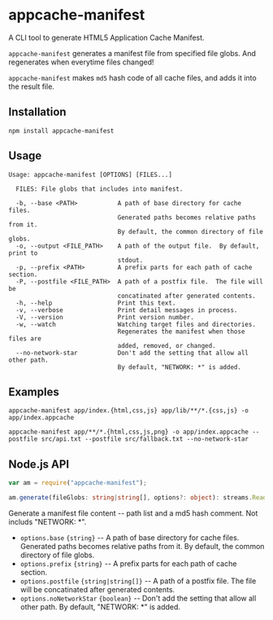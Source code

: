 # appcache-manifest

A CLI tool to generate HTML5 Application Cache Manifest.

`appcache-manifest` generates a manifest file from specified file globs.
And regenerates when everytime files changed!

`appcache-manifest` makes `md5` hash code of all cache files, and adds it into
the result file.

## Installation

```
npm install appcache-manifest
```

## Usage

```
Usage: appcache-manifest [OPTIONS] [FILES...]

  FILES: File globs that includes into manifest.

  -b, --base <PATH>           A path of base directory for cache files.
                              Generated paths becomes relative paths from it.
                              By default, the common directory of file globs.
  -o, --output <FILE_PATH>    A path of the output file.  By default, print to
                              stdout.
  -p, --prefix <PATH>         A prefix parts for each path of cache section.
  -P, --postfile <FILE_PATH>  A path of a postfix file.  The file will be
                              concatinated after generated contents.
  -h, --help                  Print this text.
  -v, --verbose               Print detail messages in process.
  -V, --version               Print version number.
  -w, --watch                 Watching target files and directories.
                              Regenerates the manifest when those files are
                              added, removed, or changed.
  --no-network-star           Don't add the setting that allow all other path.
                              By default, "NETWORK: *" is added.
```

## Examples

```
appcache-manifest app/index.{html,css,js} app/lib/**/*.{css,js} -o app/index.appcache
```

```
appcache-manifest app/**/*.{html,css,js,png} -o app/index.appcache --postfile src/api.txt --postfile src/fallback.txt --no-network-star
```

## Node.js API

```ts
var am = require("appcache-manifest");

am.generate(fileGlobs: string|string[], options?: object): streams.Readable
```

Generate a manifest file content -- path list and a md5 hash comment.
Not includs "NETWORK: *".

- `options.base` `{string}` -- A path of base directory for cache files.
  Generated paths becomes relative paths from it.
  By default, the common directory of file globs.
- `options.prefix` `{string}` -- A prefix parts for each path of cache section.
- `options.postfile` `{string|string[]}` -- A path of a postfix file.
  The file will be concatinated after generated contents.
- `options.noNetworkStar` `{boolean}` -- Don't add the setting that allow all
  other path.  By default, "NETWORK: *" is added.
